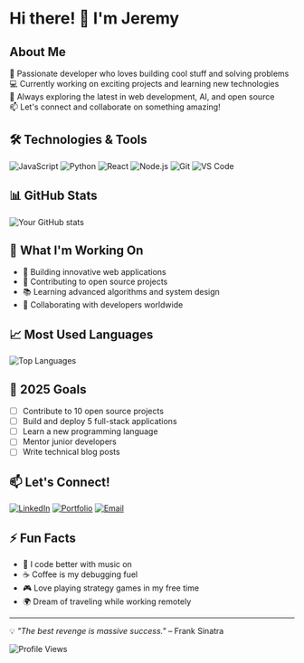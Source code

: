 # Hi there! 👋 I'm Jeremy

## About Me
🚀 Passionate developer who loves building cool stuff and solving problems  
💻 Currently working on exciting projects and learning new technologies  
🌱 Always exploring the latest in web development, AI, and open source  
📫 Let's connect and collaborate on something amazing!

## 🛠️ Technologies & Tools
![JavaScript](https://img.shields.io/badge/-JavaScript-F7DF1E?style=flat-square&logo=javascript&logoColor=black)
![Python](https://img.shields.io/badge/-Python-3776AB?style=flat-square&logo=python&logoColor=white)
![React](https://img.shields.io/badge/-React-61DAFB?style=flat-square&logo=react&logoColor=black)
![Node.js](https://img.shields.io/badge/-Node.js-339933?style=flat-square&logo=node.js&logoColor=white)
![Git](https://img.shields.io/badge/-Git-F05032?style=flat-square&logo=git&logoColor=white)
![VS Code](https://img.shields.io/badge/-VS%20Code-007ACC?style=flat-square&logo=visual-studio-code&logoColor=white)

## 📊 GitHub Stats
![Your GitHub stats](https://github-readme-stats.vercel.app/api?username=jormyy&show_icons=true&theme=radical)

## 💼 What I'm Working On
- 🔭 Building innovative web applications
- 🌟 Contributing to open source projects
- 📚 Learning advanced algorithms and system design
- 🤝 Collaborating with developers worldwide

## 📈 Most Used Languages
![Top Languages](https://github-readme-stats.vercel.app/api/top-langs/?username=yourusername&layout=compact&theme=radical)

## 🎯 2025 Goals
- [ ] Contribute to 10 open source projects
- [ ] Build and deploy 5 full-stack applications
- [ ] Learn a new programming language
- [ ] Mentor junior developers
- [ ] Write technical blog posts

## 📫 Let's Connect!
[![LinkedIn](https://img.shields.io/badge/-LinkedIn-0077B5?style=flat-square&logo=linkedin&logoColor=white)](https://linkedin.com/in/jeremy1112ha)
[![Portfolio](https://img.shields.io/badge/-Portfolio-000000?style=flat-square&logo=react&logoColor=white)](https://jormyy.github.io/portfolio/)
[![Email](https://img.shields.io/badge/-Email-D14836?style=flat-square&logo=gmail&logoColor=white)](mailto:jeremy1112ha@gmail.com)

## ⚡ Fun Facts
- 🎵 I code better with music on
- ☕ Coffee is my debugging fuel
- 🎮 Love playing strategy games in my free time
- 🌍 Dream of traveling while working remotely

---
💡 *"The best revenge is massive success."* – Frank Sinatra

![Profile Views](https://komarev.com/ghpvc/?username=jormyy&color=brightgreen)
